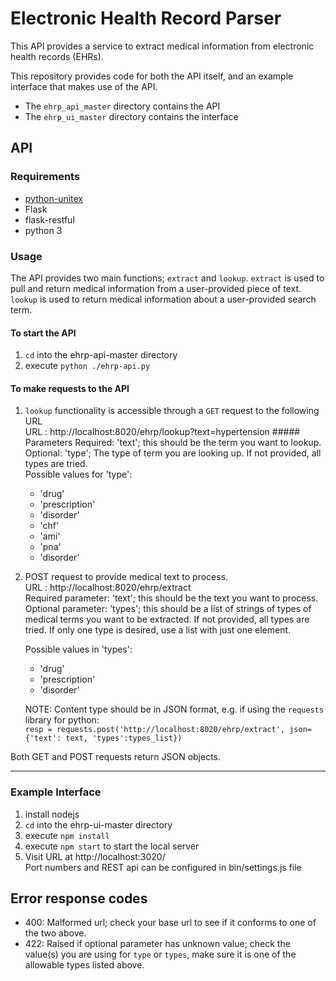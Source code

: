 # Electronic Health Record Parser
This API provides a service to extract medical information from electronic health records (EHRs).<br>

This repository provides code for both the API itself, and an example interface that makes use of the API.
+ The `ehrp_api_master` directory contains the API
+ The `ehrp_ui_master` directory contains the interface

## API
### Requirements
+ [python-unitex](https://github.com/patwat/python-unitex)
+ Flask
+ flask-restful
+ python 3

### Usage
The API provides two main functions; `extract` and `lookup`. `extract` is used to pull and return medical information from a user-provided piece of text. `lookup` is used to return medical information about a user-provided search term.

#### To start the API
1. `cd` into the ehrp-api-master directory
2. execute `python ./ehrp-api.py`

#### To make requests to the API
  1. `lookup` functionality is accessible through a `GET` request to the following URL<br>
    URL : http://localhost:8020/ehrp/lookup?text=hypertension
    ##### Parameters
    Required: 'text'; this should be the term you want to lookup.<br>
    Optional: 'type'; The type of term you are looking up. If not provided, all types are tried.<br>
      Possible values for 'type':
        * 'drug'
        * 'prescription'
        * 'disorder'
        * 'chf'
        * 'ami'
        * 'pna'
        * 'disorder'

  2. POST request to provide medical text to process.<br>
    URL : http://localhost:8020/ehrp/extract<br>
    Required parameter: 'text'; this should be the text you want to process.<br>
    Optional parameter: 'types'; this should be a list of strings of types of medical terms you want to be extracted. If not
    provided, all types are tried. If only one type is desired, use a list with just one element.

      Possible values in 'types':
        * 'drug'
        * 'prescription'
        * 'disorder'

      NOTE: Content type should be in JSON format, e.g. if using the `requests` library for python:<br>
    `resp = requests.post('http://localhost:8020/ehrp/extract', json={'text': text, 'types':types_list})`

Both GET and POST requests return JSON objects.
___
### Example Interface
1. install nodejs
2. `cd` into the ehrp-ui-master directory
3. execute `npm install`
4. execute `npm start` to start the local server
5. Visit URL at http://localhost:3020/<br>
Port numbers and REST api can be configured in bin/settings.js file
## Error response codes
* 400: Malformed url; check your base url to see if it conforms to one of the two above.
* 422: Raised if optional parameter has unknown value; check the value(s) you are using for `type` or `types`, make sure it is one of the allowable types listed above.
